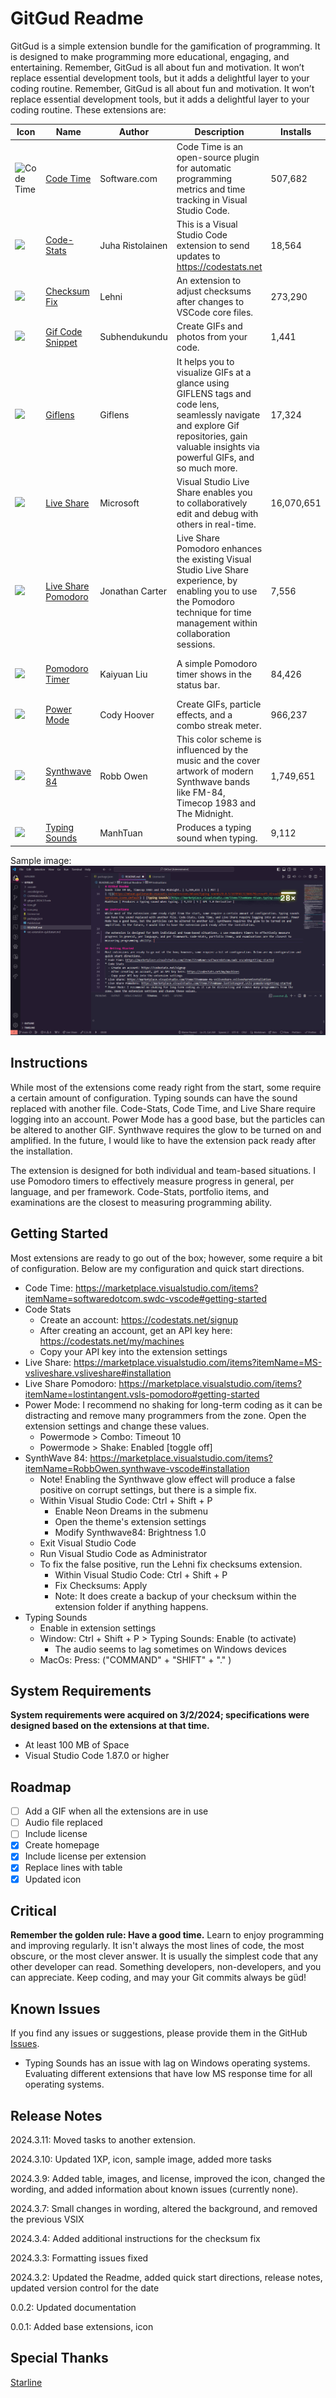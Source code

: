 # GitGud Readme
GitGud is a simple extension bundle for the gamification of programming. It is designed to make programming more educational, engaging, and entertaining. Remember, GitGud is all about fun and motivation. It won’t replace essential development tools, but it adds a delightful layer to your coding routine. Remember, GitGud is all about fun and motivation. It won’t replace essential development tools, but it adds a delightful layer to your coding routine.  These extensions are:

|Icon | Name | Author | Description | Installs | Rating | License |
| --- | ---- | ------ | ----------- | -------- | ------ | ------- |
| ![](https://softwaredotcom.gallerycdn.vsassets.io/extensions/softwaredotcom/swdc-vscode/2.7.6/1709577990194/Microsoft.VisualStudio.Services.Icons.Default "Code Time") | [Code Time](https://marketplace.visualstudio.com/items?itemName=softwaredotcom.swdc-vscode) | Software.com | Code Time is an open-source plugin for automatic programming metrics and time tracking in Visual Studio Code. | 507,682 | 3.5 | Apache License Version 2.0 |
| ![](https://riussi.gallerycdn.vsassets.io/extensions/riussi/code-stats-vscode/1.0.18/1585729310295/Microsoft.VisualStudio.Services.Icons.Default) | [Code-Stats](https://marketplace.visualstudio.com/items?itemName=riussi.code-stats-vscode) | Juha Ristolainen | This is a Visual Studio Code extension to send updates to https://codestats.net | 18,564 | 5 | MIT |
| ![](https://lehni.gallerycdn.vsassets.io/extensions/lehni/vscode-fix-checksums/1.1.0/1533043976474/Microsoft.VisualStudio.Services.Icons.Default) | [Checksum Fix](https://marketplace.visualstudio.com/items?itemName=lehni.vscode-fix-checksums) | Lehni | An extension to adjust checksums after changes to VSCode core files. | 273,290 | 5 | NONE |
| ![](https://subhendukundu.gallerycdn.vsassets.io/extensions/subhendukundu/gif-code-snippet/1.0.2/1563161837005/Microsoft.VisualStudio.Services.Icons.Default) | [Gif Code Snippet](https://marketplace.visualstudio.com/items?itemName=subhendukundu.gif-code-snippet) | Subhendukundu | Create GIFs and photos from your code. | 1,441 | 3.5 | MIT |
| ![](https://giflens.gallerycdn.vsassets.io/extensions/giflens/giflens/2.0.0/1564864796369/Microsoft.VisualStudio.Services.Icons.Default) | [Giflens](https://marketplace.visualstudio.com/items?itemName=giflens.giflens) | Giflens | It helps you to visualize GIFs at a glance using GIFLENS tags and code lens, seamlessly navigate and explore Gif repositories, gain valuable insights via powerful GIFs, and so much more. | 17,324 | 5 | MIT |
| ![](https://ms-vsliveshare.gallerycdn.vsassets.io/extensions/ms-vsliveshare/vsliveshare/1.0.5918/1709669798447/Microsoft.VisualStudio.Services.Icons.Default) | [Live Share](https://marketplace.visualstudio.com/items?itemName=MS-vsliveshare.vsliveshare) | Microsoft | Visual Studio Live Share enables you to collaboratively edit and debug with others in real-time. | 16,070,651 | 4 | Microsoft Software |
| ![](https://lostintangent.gallerycdn.vsassets.io/extensions/lostintangent/vsls-pomodoro/0.1.0/1554872293983/Microsoft.VisualStudio.Services.Icons.Default) | [Live Share Pomodoro](https://marketplace.visualstudio.com/items?itemName=lostintangent.vsls-pomodoro) | Jonathan Carter | Live Share Pomodoro enhances the existing Visual Studio Live Share experience, by enabling you to use the Pomodoro technique for time management within collaboration sessions.   | 7,556 | 5 | NONE |
| ![](https://lkytal.gallerycdn.vsassets.io/extensions/lkytal/pomodoro/1.1.3/1567301972991/Microsoft.VisualStudio.Services.Icons.Default) | [Pomodoro Timer](https://marketplace.visualstudio.com/items?itemName=lkytal.pomodoro) | Kaiyuan Liu | A simple Pomodoro timer shows in the status bar. | 84,426 | 4.5 | GNU AFFERO General Public |
| ![](https://hoovercj.gallerycdn.vsassets.io/extensions/hoovercj/vscode-power-mode/3.0.2/1647278286182/Microsoft.VisualStudio.Services.Icons.Default) | [Power Mode](https://marketplace.visualstudio.com/items?itemName=hoovercj.vscode-power-mode) | Cody Hoover | Create GIFs, particle effects, and a combo streak meter. | 966,237 | 5 | MIT |
| ![](https://robbowen.gallerycdn.vsassets.io/extensions/robbowen/synthwave-vscode/0.1.15/1670610064896/Microsoft.VisualStudio.Services.Icons.Default) | [Synthwave 84](https://marketplace.visualstudio.com/items?itemName=RobbOwen.synthwave-vscode) | Robb Owen | This color scheme is influenced by the music and the cover artwork of modern Synthwave bands like FM-84, Timecop 1983 and The Midnight. | 1,749,651 | 5 | MIT |
| ![](https://mtuan.gallerycdn.vsassets.io/extensions/mtuan/typing-sounds/0.0.5/1670581313846/Microsoft.VisualStudio.Services.Icons.Default) | [Typing Sounds](https://marketplace.visualstudio.com/items?itemName=MTuan.typing-sounds) | ManhTuan | Produces a typing sound when typing. | 9,112 | 5 | GPL-3.0 Derivative |

Sample image:
![Sample Image](https://raw.githubusercontent.com/DrLonnieJonesPFMP/GitGud/main/Sample.png)

## Instructions
While most of the extensions come ready right from the start, some require a certain amount of configuration. Typing sounds can have the sound replaced with another file. Code-Stats, Code Time, and Live Share require logging into an account. Power Mode has a good base, but the particles can be altered to another GIF. Synthwave requires the glow to be turned on and amplified. In the future, I would like to have the extension pack ready after the installation.

The extension is designed for both individual and team-based situations. I use Pomodoro timers to effectively measure progress in general, per language, and per framework. Code-Stats, portfolio items, and examinations are the closest to measuring programming ability. 

## Getting Started
Most extensions are ready to go out of the box; however, some require a bit of configuration. Below are my configuration and quick start directions.
* Code Time: https://marketplace.visualstudio.com/items?itemName=softwaredotcom.swdc-vscode#getting-started
* Code Stats
  - Create an account: https://codestats.net/signup
  - After creating an account, get an API key here: https://codestats.net/my/machines
  - Copy your API key into the extension settings
* Live Share: https://marketplace.visualstudio.com/items?itemName=MS-vsliveshare.vsliveshare#installation
* Live Share Pomodoro: https://marketplace.visualstudio.com/items?itemName=lostintangent.vsls-pomodoro#getting-started
* Power Mode: I recommend no shaking for long-term coding as it can be distracting and remove many programmers from the zone. Open the extension settings and change these values.
  - Powermode > Combo: Timeout 10
  - Powermode > Shake: Enabled [toggle off]
* SynthWave 84: https://marketplace.visualstudio.com/items?itemName=RobbOwen.synthwave-vscode#installation
  - Note! Enabling the Synthwave glow effect will produce a false positive on corrupt settings, but there is a simple fix.
  - Within Visual Studio Code: Ctrl + Shift + P
    - Enable Neon Dreams in the submenu
    - Open the theme's extension settings
    - Modify Synthwave84: Brightness 1.0
  - Exit Visual Studio Code
  - Run Visual Studio Code as Administrator
  - To fix the false positive, run the Lehni fix checksums extension.
    - Within Visual Studio Code: Ctrl + Shift + P
    - Fix Checksums: Apply
    - Note: It does create a backup of your checksum within the extension folder if anything happens.
* Typing Sounds
  - Enable in extension settings
  - Window: Ctrl + Shift + P > Typing Sounds: Enable (to activate)
    - The audio seems to lag sometimes on Windows devices
  - MacOs: Press: ("COMMAND" + "SHIFT" + "." )

## System Requirements
**System requirements were acquired on 3/2/2024; specifications were designed based on the extensions at that time.**
* At least 100 MB of Space
* Visual Studio Code 1.87.0 or higher

## Roadmap
* [ ] Add a GIF when all the extensions are in use
* [ ] Audio file replaced
* [ ] Include license
* [X] Create homepage
* [X] Include license per extension
* [X] Replace lines with table
* [X] Updated icon

## Critical
**Remember the golden rule: Have a good time.**
Learn to enjoy programming and improving regularly. It isn't always the most lines of code, the most obscure, or the most clever answer. It is usually the simplest code that any other developer can read. Something developers, non-developers, and you can appreciate.
Keep coding, and may your Git commits always be güd!

## Known Issues
If you find any issues or suggestions, please provide them in the GitHub [Issues](https://github.com/DrLonnieJonesPFMP/GitGud/issues).
* Typing Sounds has an issue with lag on Windows operating systems. Evaluating different extensions that have low MS response time for all operating systems.

## Release Notes
2024.3.11: Moved tasks to another extension. 

2024.3.10: Updated 1XP, icon, sample image, added more tasks

2024.3.9: Added table, images, and license, improved the icon, changed the wording, and added information about known issues (currently none).

2024.3.7: Small changes in wording, altered the background, and removed the previous VSIX

2024.3.4: Added additional instructions for the checksum fix

2024.3.3: Formatting issues fixed

2024.3.2: Updated the Readme, added quick start directions, release notes, updated version control for the date

0.0.2: Updated documentation

0.0.1: Added base extensions, icon

## Special Thanks

[Starline](https://www.freepik.com/author/starline)
